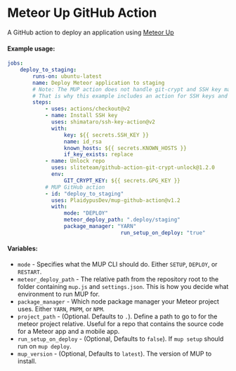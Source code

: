 # Meteor Up GitHub Action

A GitHub action to deploy an application using [Meteor Up](http://meteor-up.com/)

#### Example usage:

```yaml
jobs:
    deploy_to_staging:
        runs-on: ubuntu-latest
        name: Deploy Meteor application to staging
        # Note: The MUP action does not handle git-crypt and SSH key management.
        # That is why this example includes an action for SSH keys and an action for git-crypt.
        steps:
            - uses: actions/checkout@v2
            - name: Install SSH key
              uses: shimataro/ssh-key-action@v2
              with:
                  key: ${{ secrets.SSH_KEY }}
                  name: id_rsa
                  known_hosts: ${{ secrets.KNOWN_HOSTS }}
                  if_key_exists: replace
            - name: Unlock repo
              uses: sliteteam/github-action-git-crypt-unlock@1.2.0
              env:
                  GIT_CRYPT_KEY: ${{ secrets.GPG_KEY }}
            # MUP GitHub action
            - id: "deploy_to_staging"
              uses: PlaidypusDev/mup-github-action@v1.2
              with:
                  mode: "DEPLOY"
                  meteor_deploy_path: ".deploy/staging"
                  package_manager: "YARN"
									run_setup_on_deploy: "true"
```

#### Variables:

-   `mode` - Specifies what the MUP CLI should do. Either `SETUP`, `DEPLOY`, or `RESTART`.
-   `meteor_deploy_path` - The relative path from the repository root to the folder containing `mup.js` and `settings.json`. This is how you decide what environment to run MUP for.
-   `package_manager` - Which node package manager your Meteor project uses. Either `YARN`, `PNPM`, or `NPM`.
-   `project_path` - (Optional. Defaults to `.`). Define a path to go to for the meteor project relative. Useful for a repo that contains the source code for a Meteor app and a mobile app.
-   `run_setup_on_deploy` - (Optional, Defaults to `false`). If `mup setup` should run on `mup deploy`.
-   `mup_version` - (Optional, Defaults to `latest`). The version of MUP to install.
